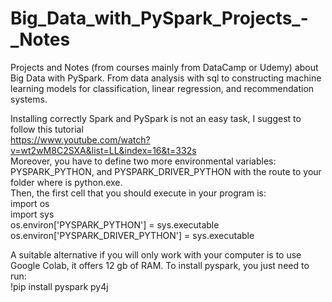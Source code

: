 # Big_Data_with_PySpark_Projects_-_Notes

Projects and Notes (from courses mainly from DataCamp or Udemy) about Big Data with PySpark. From data analysis with sql to constructing machine learning models for classification, linear regression, and recommendation systems.  
  
Installing correctly Spark and PySpark is not an easy task, I suggest to follow this tutorial  
https://www.youtube.com/watch?v=wt2wM8C2SXA&list=LL&index=16&t=332s  
Moreover, you have to define two more environmental variables: PYSPARK_PYTHON, and PYSPARK_DRIVER_PYTHON with the route to your folder where is python.exe.   
Then, the first cell that you should execute in your program is:     
import os    
import sys    
os.environ['PYSPARK_PYTHON'] = sys.executable    
os.environ['PYSPARK_DRIVER_PYTHON'] = sys.executable    
    
A suitable alternative if you will only work with your computer is to use Google Colab, it offers 12 gb of RAM. To install pyspark, you just need to run:    
!pip install pyspark py4j  
